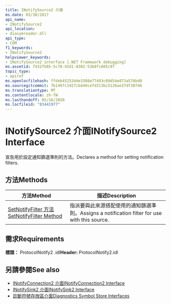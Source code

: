 ```yaml
---
title: INotifySource2 介面
ms.date: 03/30/2017
api_name:
- INotifySource2
api_location:
- diasymreader.dll
api_type:
- COM
f1_keywords:
- INotifySource2
helpviewer_keywords:
- INotifySource2 interface [.NET Framework debugging]
ms.assetid: f432fb85-5c78-43d1-8302-53b8fc605c97
topic_type:
- apiref
ms.openlocfilehash: ffdeb452534de3308e77493c09d54e073a576bd0
ms.sourcegitcommit: 7b1497c1927cb449cefd313bc5126ae37df30746
ms.translationtype: MT
ms.contentlocale: zh-TW
ms.lasthandoff: 05/16/2020
ms.locfileid: "83441977"
---
```

# <a name="inotifysource2-interface"></a><span data-ttu-id="5e064-102">INotifySource2 介面</span><span class="sxs-lookup"><span data-stu-id="5e064-102">INotifySource2 Interface</span></span>
<span data-ttu-id="5e064-103">宣告用於設定通知篩選準則的方法。</span><span class="sxs-lookup"><span data-stu-id="5e064-103">Declares a method for setting notification filters.</span></span>  
  
## <a name="methods"></a><span data-ttu-id="5e064-104">方法</span><span class="sxs-lookup"><span data-stu-id="5e064-104">Methods</span></span>  
  
|<span data-ttu-id="5e064-105">方法</span><span class="sxs-lookup"><span data-stu-id="5e064-105">Method</span></span>|<span data-ttu-id="5e064-106">描述</span><span class="sxs-lookup"><span data-stu-id="5e064-106">Description</span></span>|  
|------------|-----------------|  
|[<span data-ttu-id="5e064-107">SetNotifyFilter 方法</span><span class="sxs-lookup"><span data-stu-id="5e064-107">SetNotifyFilter Method</span></span>](inotifysource2-setnotifyfilter-method.md)|<span data-ttu-id="5e064-108">指派要與此來源搭配使用的通知篩選準則。</span><span class="sxs-lookup"><span data-stu-id="5e064-108">Assigns a notification filter for use with this source.</span></span>|  
  
## <a name="requirements"></a><span data-ttu-id="5e064-109">需求</span><span class="sxs-lookup"><span data-stu-id="5e064-109">Requirements</span></span>  
 <span data-ttu-id="5e064-110">**標頭：** ProtocolNotify2 .idl</span><span class="sxs-lookup"><span data-stu-id="5e064-110">**Header:** ProtocolNotify2.idl</span></span>  
  
## <a name="see-also"></a><span data-ttu-id="5e064-111">另請參閱</span><span class="sxs-lookup"><span data-stu-id="5e064-111">See also</span></span>

- [<span data-ttu-id="5e064-112">INotifyConnection2 介面</span><span class="sxs-lookup"><span data-stu-id="5e064-112">INotifyConnection2 Interface</span></span>](inotifyconnection2-interface.md)
- [<span data-ttu-id="5e064-113">INotifySink2 介面</span><span class="sxs-lookup"><span data-stu-id="5e064-113">INotifySink2 Interface</span></span>](inotifysink2-interface.md)
- [<span data-ttu-id="5e064-114">診斷符號存放區介面</span><span class="sxs-lookup"><span data-stu-id="5e064-114">Diagnostics Symbol Store Interfaces</span></span>](diagnostics-symbol-store-interfaces.md)
